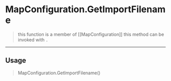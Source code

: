 # MapConfiguration.GetImportFilename
> this function is a member of [[MapConfiguration]]
> this method can be invoked with `.`
-----
## Usage
> MapConfiguration.GetImportFilename()

